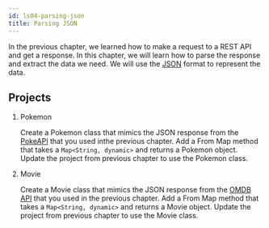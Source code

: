 ```yaml
---
id: ls04-parsing-json
title: Parsing JSON
---
```


In the previous chapter, we learned how to make a request to a REST API and get a response. In this chapter, we will learn how to parse the response and extract the data we need. We will use the [JSON](https://www.json.org/json-en.html) format to represent the data. 

## Projects

1. Pokemon
   
   Create a Pokemon class that mimics the JSON response from the [PokeAPI](https://pokeapi.co/) that you used inthe previous chapter. Add a From Map method that takes a `Map<String, dynamic>` and returns a Pokemon object. Update the project from previous chapter to use the Pokemon class.

2. Movie
   
   Create a Movie class that mimics the JSON response from the [OMDB API](http://www.omdbapi.com/) that you used in the previous chapter. Add a From Map method that takes a `Map<String, dynamic>` and returns a Movie object. Update the project from previous chapter to use the Movie class.